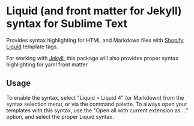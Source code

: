 # Liquid (and front matter for Jekyll) syntax for Sublime Text

Provides syntax highlighting for HTML and Markdown files with [Shopify Liquid](https://shopify.github.io/liquid/) template tags.

For working with [Jekyll](https://jekyllrb.com), this package will also provides proper syntax highlighting for yaml front matter.

## Usage

To enable the syntax, select "Liquid > Liquid 4" (or Markdown) from the syntax selection menu, or via the command palette. 
To always open your templates with this syntax, use the "Open all with current extension as ..." option, and select the proper Liquid syntax.
